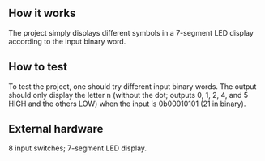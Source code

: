 <!---

This file is used to generate your project datasheet. Please fill in the information below and delete any unused
sections.

You can also include images in this folder and reference them in the markdown. Each image must be less than
512 kb in size, and the combined size of all images must be less than 1 MB.
-->

## How it works

The project simply displays different symbols in a 7-segment LED display according to the input binary word.

## How to test

To test the project, one should try different input binary words. The output should only display the letter n (without the dot; outputs 0, 1, 2, 4, and 5 HIGH and the others LOW) when the input is 0b00010101 (21 in binary).

## External hardware

8 input switches;
7-segment LED display.
